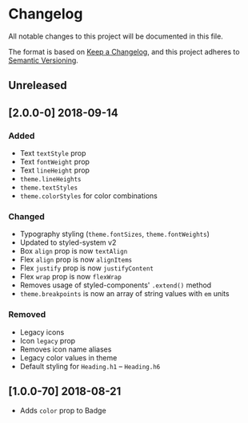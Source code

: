 
# Changelog

All notable changes to this project will be documented in this file.

The format is based on [Keep a Changelog](https://keepachangelog.com/en/1.0.0/),
and this project adheres to [Semantic Versioning](https://semver.org/spec/v2.0.0.html).

## Unreleased

## [2.0.0-0] 2018-09-14

### Added

- Text `textStyle` prop
- Text `fontWeight` prop
- Text `lineHeight` prop
- `theme.lineHeights`
- `theme.textStyles`
- `theme.colorStyles` for color combinations

### Changed

- Typography styling (`theme.fontSizes`, `theme.fontWeights`)
- Updated to styled-system v2
- Box `align` prop is now `textAlign`
- Flex `align` prop is now `alignItems`
- Flex `justify` prop is now `justifyContent`
- Flex `wrap` prop is now `flexWrap`
- Removes usage of styled-components' `.extend()` method
- `theme.breakpoints` is now an array of string values with `em` units

### Removed

- Legacy icons
- Icon `legacy` prop
- Removes icon name aliases
- Legacy color values in theme
- Default styling for `Heading.h1` – `Heading.h6`

## [1.0.0-70] 2018-08-21

- Adds `color` prop to Badge
